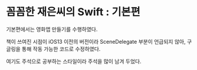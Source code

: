 # 꼼꼼한 재은씨의 Swift : 기본편


기본편에서는 영화앱 만들기를 수행하였다.


책이 쓰여진 시점이 iOS13 이전의 버전이라 SceneDelegate 부분이 언급되지 않아, 구글링을 통해 작동 가능한 코드로 수정하였다.



여기도 주석으로 공부하는 스타일이라 주석을 많이 남겨 두었다.
